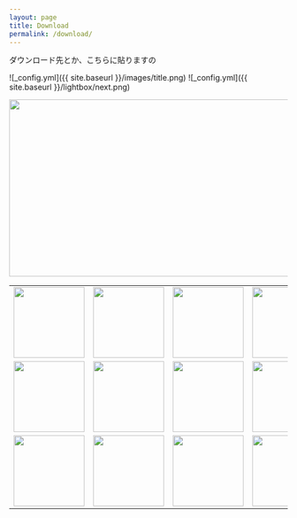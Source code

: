 ```yaml
---
layout: page
title: Download
permalink: /download/
---
```


ダウンロード先とか、こちらに貼りますの

![_config.yml]({{ site.baseurl }}/images/title.png)
![_config.yml]({{ site.baseurl }}/lightbox/next.png)

<a href="http://blog-imgs-106.fc2.com/s/t/n/stnsllethouse/title.png" data-lightbox="group" data-title="タイトル"><img src="http://blog-imgs-106.fc2.com/s/t/n/stnsllethouse/title.png" border="0" width="520" height="320" /></a>
<table border=0><tr><td><a href="http://blog-imgs-106.fc2.com/s/t/n/stnsllethouse/banned.png" data-lightbox="group" data-title="主人公、クビ！"><img src="http://blog-imgs-106.fc2.com/s/t/n/stnsllethouse/banned.png" border="0" width="128" height="128" /></a></td><td><a href="http://blog-imgs-106.fc2.com/s/t/n/stnsllethouse/world.png" data-lightbox="group" data-title="世界地図"><img src="http://blog-imgs-106.fc2.com/s/t/n/stnsllethouse/world.png" border="0" width="128" height="128" /></a></td><td><a href="http://blog-imgs-106.fc2.com/s/t/n/stnsllethouse/guild.png" data-lightbox="group" data-title="ギルドへようこそ"><img src="http://blog-imgs-106.fc2.com/s/t/n/stnsllethouse/guild.png" border="0" width="128" height="128" /></a></td><td><a href="http://blog-imgs-114.fc2.com/s/t/n/stnsllethouse/despina.png" data-lightbox="group" data-title="山賊と力の伝道師 デスピナ"><img src="http://blog-imgs-114.fc2.com/s/t/n/stnsllethouse/despina.png" border="0" width="128" height="128" /></a></td><td><a href="https://blog-imgs-116.fc2.com/s/t/n/stnsllethouse/imgbyjam.png" data-lightbox="group" data-title="Image by jam"><img src="https://blog-imgs-116.fc2.com/s/t/n/stnsllethouse/imgbyjam.png" border="0" width="128" height="128" /></a></td></tr><tr><td><a href="http://blog-imgs-106.fc2.com/s/t/n/stnsllethouse/conquest.png" data-lightbox="group" data-title="こんくえすと！"><img src="http://blog-imgs-106.fc2.com/s/t/n/stnsllethouse/conquest.png" border="0" width="128" height="128" /></a></td><td><a href="http://blog-imgs-106.fc2.com/s/t/n/stnsllethouse/belharg.jpg" data-lightbox="group" data-title="Millennium Legend ～ Belharg's Flag(検閲済み)"><img src="http://blog-imgs-106.fc2.com/s/t/n/stnsllethouse/belharg.jpg" border="0" width="128" height="128" /></a></td><td><a href="http://blog-imgs-106.fc2.com/s/t/n/stnsllethouse/vsla.png" data-lightbox="group" data-title="これならどうだぁああ！！！！"><img src="http://blog-imgs-106.fc2.com/s/t/n/stnsllethouse/vsla.png" border="0" width="128" height="128" /></a></td><td><a href="http://blog-imgs-106.fc2.com/s/t/n/stnsllethouse/ch1-shop.png" data-lightbox="group" data-title="Belharg's Flag Chapter01 遅刻厳禁"><img src="http://blog-imgs-106.fc2.com/s/t/n/stnsllethouse/ch1-shop.png" border="0" width="128" height="128" /></a></td></tr><tr><td><a href="http://blog-imgs-106.fc2.com/s/t/n/stnsllethouse/dekaslime.png" data-lightbox="group" data-title="ポリビニルアルコール(PVA)"><img src="http://blog-imgs-106.fc2.com/s/t/n/stnsllethouse/dekaslime.png" border="0" width="128" height="128" />
</a></td><td><a href="http://blog-imgs-106.fc2.com/s/t/n/stnsllethouse/vsf.png" data-lightbox="group" data-title="一般的な戦闘画面"><img src="http://blog-imgs-106.fc2.com/s/t/n/stnsllethouse/vsf.png" border="0" width="128" height="128" />
</a></td><td><a href="http://blog-imgs-106.fc2.com/s/t/n/stnsllethouse/ch1.png" data-lightbox="group" data-title="画面は開発中のものです、実際のソレとは異なります"><img src="http://blog-imgs-106.fc2.com/s/t/n/stnsllethouse/ch1.png" border="0" width="128" height="128" /></a></td><td><a href="http://blog-imgs-106.fc2.com/s/t/n/stnsllethouse/deepdarkfantasy.png" data-lightbox="group" data-title="例のステージ、開始8秒ぐらいの光景"><img src="http://blog-imgs-106.fc2.com/s/t/n/stnsllethouse/deepdarkfantasy.png" border="0" width="128" height="128" /></a></td><td><a href="http://blog-imgs-114.fc2.com/s/t/n/stnsllethouse/hardcore.png" data-lightbox="group" data-title="訓練はできません"><img src="http://blog-imgs-114.fc2.com/s/t/n/stnsllethouse/hardcore.png" border="0" width="128" height="128" /></a></td></tr>
</table>